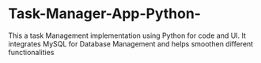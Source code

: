 # Task-Manager-App-Python-
This a task Management implementation using Python for code and UI. It integrates MySQL for Database Management and helps smoothen different functionalities 
